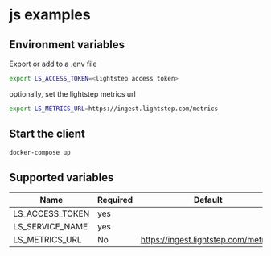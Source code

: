# js examples

## Environment variables

Export or add to a .env file

```bash
export LS_ACCESS_TOKEN=<lightstep access token>
```

optionally, set the lightstep metrics url

```bash
export LS_METRICS_URL=https://ingest.lightstep.com/metrics
```

## Start the client

```bash
docker-compose up
```

## Supported variables

| Name                     | Required | Default                              |
| ------------------------ | -------- | ------------------------------------ |
| LS_ACCESS_TOKEN          | yes      |
| LS_SERVICE_NAME | yes      |                                      |
| LS_METRICS_URL           | No       | https://ingest.lightstep.com/metrics |
